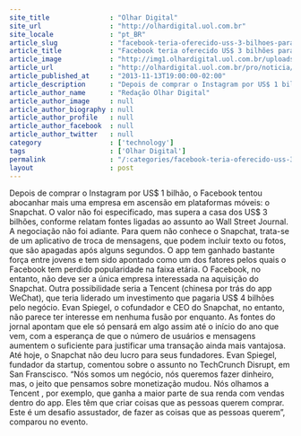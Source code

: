 ```yaml
---
site_title               : "Olhar Digital"
site_url                 : "http://olhardigital.uol.com.br"
site_locale              : "pt_BR"
article_slug             : "facebook-teria-oferecido-uss-3-bilhoes-para-comprar-o-snapchat"
article_title            : "Facebook teria oferecido US$ 3 bilhões para comprar o Snapchat"
article_image            : "http://img1.olhardigital.uol.com.br/uploads/acervo_imagens/2013/08/20130801104835_660_420.jpg"
article_url              : "http://olhardigital.uol.com.br/pro/noticia/facebook-teria-oferecido-us-3-bilhoes-para-comprar-o-snapchat/38813"
article_published_at     : "2013-11-13T19:00:00-02:00"
article_description      : "Depois de comprar o Instagram por US$ 1 bilhão, o Facebook tentou abocanhar mais uma empresa em ascensão em plataformas móveis: o Snapchat. O valor não foi especificado, mas supera a casa dos US$ 3 bilhões, conforme relatam fontes ligadas ao assunto ao Wall Street Journal. A negociação não foi adiante. Para quem não conhece o Snapchat, trata-se de um aplicativo de troca de mensagens, que podem incluir texto ou fotos, que são apagadas após alguns segundos. O app tem ganhado bastante força entre jovens e tem sido apontado como um dos fatores pelos quais o Facebook tem perdido popularidade na faixa etária. O Facebook, no entanto, não deve ser a única empresa interessada na aquisição do Snapchat. Outra possibilidade seria a Tencent (chinesa por trás do app WeChat), que teria liderado um investimento que pagaria US$ 4 bilhões pelo negócio. Evan Spiegel, o cofundador e CEO do Snapchat, no entanto, não parece ter interesse em nenhuma fusão por enquanto. As fontes do jornal apontam que ele só pensará em algo assim até o início do ano que vem, com a esperança de que o número de usuários e mensagens aumentem o suficiente para justificar uma transação ainda mais vantajosa. Até hoje, o Snapchat não deu lucro para seus fundadores. Evan Spiegel, fundador da startup, comentou sobre o assunto no TechCrunch Disrupt, em San Franscisco. “Nós somos um negócio, nós queremos fazer dinheiro, mas, o jeito que pensamos sobre monetização mudou. Nós olhamos a Tencent , por exemplo, que ganha a maior parte de sua renda com vendas dentro do app. Eles têm que criar coisas que as pessoas querem comprar. Este é um desafio assustador, de fazer as coisas que as pessoas querem”, comparou no evento."
article_author_name      : "Redação Olhar Digital"
article_author_image     : null
article_author_biography : null
article_author_profile   : null
article_author_facebook  : null
article_author_twitter   : null
category                 : ['technology']
tags                     : ['Olhar Digital']
permalink                : "/:categories/facebook-teria-oferecido-uss-3-bilhoes-para-comprar-o-snapchat/"
layout                   : post
---
```


Depois de comprar o Instagram por US$ 1 bilhão, o Facebook tentou abocanhar mais uma empresa em ascensão em plataformas móveis: o Snapchat. O valor não foi especificado, mas supera a casa dos US$ 3 bilhões, conforme relatam fontes ligadas ao assunto ao Wall Street Journal. A negociação não foi adiante. Para quem não conhece o Snapchat, trata-se de um aplicativo de troca de mensagens, que podem incluir texto ou fotos, que são apagadas após alguns segundos. O app tem ganhado bastante força entre jovens e tem sido apontado como um dos fatores pelos quais o Facebook tem perdido popularidade na faixa etária. O Facebook, no entanto, não deve ser a única empresa interessada na aquisição do Snapchat. Outra possibilidade seria a Tencent (chinesa por trás do app WeChat), que teria liderado um investimento que pagaria US$ 4 bilhões pelo negócio. Evan Spiegel, o cofundador e CEO do Snapchat, no entanto, não parece ter interesse em nenhuma fusão por enquanto. As fontes do jornal apontam que ele só pensará em algo assim até o início do ano que vem, com a esperança de que o número de usuários e mensagens aumentem o suficiente para justificar uma transação ainda mais vantajosa. Até hoje, o Snapchat não deu lucro para seus fundadores. Evan Spiegel, fundador da startup, comentou sobre o assunto no TechCrunch Disrupt, em San Franscisco. “Nós somos um negócio, nós queremos fazer dinheiro, mas, o jeito que pensamos sobre monetização mudou. Nós olhamos a Tencent , por exemplo, que ganha a maior parte de sua renda com vendas dentro do app. Eles têm que criar coisas que as pessoas querem comprar. Este é um desafio assustador, de fazer as coisas que as pessoas querem”, comparou no evento.
